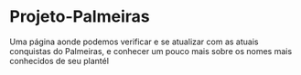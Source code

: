 # Projeto-Palmeiras
Uma página aonde podemos verificar e se atualizar com as atuais conquistas do Palmeiras, e conhecer um pouco mais sobre os nomes mais conhecidos de seu plantél
